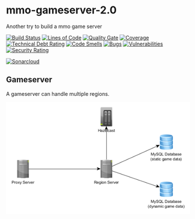 # mmo-gameserver-2.0

Another try to build a mmo game server

[![Build Status](https://travis-ci.org/JuKu/mmo-gameserver-2.0.svg?branch=master)](https://travis-ci.org/JuKu/mmo-gameserver-2.0)
[![Lines of Code](https://sonarcloud.io/api/project_badges/measure?project=com.jukusoft%3Ammo-gameserver-parent&metric=ncloc)](https://sonarcloud.io/dashboard/index/com.jukusoft%3Ammo-gameserver-parent) 
[![Quality Gate](https://sonarcloud.io/api/project_badges/measure?project=com.jukusoft%3Ammo-gameserver-parent&metric=alert_status)](https://sonarcloud.io/dashboard/index/com.jukusoft%3Ammo-gameserver-parent) 
[![Coverage](https://sonarcloud.io/api/project_badges/measure?project=com.jukusoft%3Ammo-gameserver-parent&metric=coverage)](https://sonarcloud.io/dashboard/index/com.jukusoft%3Ammo-gameserver-parent) 
[![Technical Debt Rating](https://sonarcloud.io/api/project_badges/measure?project=com.jukusoft%3Ammo-gameserver-parent&metric=sqale_index)](https://sonarcloud.io/dashboard/index/com.jukusoft%3Ammo-gameserver-parent) 
[![Code Smells](https://sonarcloud.io/api/project_badges/measure?project=com.jukusoft%3Ammo-gameserver-parent&metric=code_smells)](https://sonarcloud.io/dashboard/index/com.jukusoft%3Ammo-gameserver-parent) 
[![Bugs](https://sonarcloud.io/api/project_badges/measure?project=com.jukusoft%3Ammo-gameserver-parent&metric=bugs)](https://sonarcloud.io/dashboard/index/com.jukusoft%3Ammo-gameserver-parent) 
[![Vulnerabilities](https://sonarcloud.io/api/project_badges/measure?project=com.jukusoft%3Ammo-gameserver-parent&metric=vulnerabilities)](https://sonarcloud.io/dashboard/index/com.jukusoft%3Ammo-gameserver-parent) 
[![Security Rating](https://sonarcloud.io/api/project_badges/measure?project=com.jukusoft%3Ammo-gameserver-parent&metric=security_rating)](https://sonarcloud.io/dashboard/index/com.jukusoft%3Ammo-gameserver-parent) 

[![Sonarcloud](https://sonarcloud.io/api/project_badges/quality_gate?project=com.jukusoft%3Ammo-gameserver-parent)](https://sonarcloud.io/dashboard?id=com.jukusoft%3Ammo-gameserver-parent)

## Gameserver

A gameserver can handle multiple regions.

![Region Server](./docs/images/gs.png)